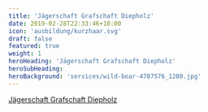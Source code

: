 ```yaml
---
title: 'Jägerschaft Grafschaft Diepholz'
date: 2019-02-28T22:33:46+10:00
icon: 'ausbildung/kurzhaar.svg'
draft: false
featured: true
weight: 1
heroHeading: 'Jägerschaft Grafschaft Diepholz'
heroSubHeading: 
heroBackground: 'services/wild-boar-4787576_1280.jpg'
---
```


[Jägerschaft Grafschaft Diepholz](https://www.jaegerschaft-diepholz.de/)
